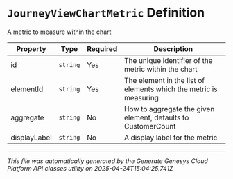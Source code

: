 # `JourneyViewChartMetric` Definition

A metric to measure within the chart

| Property | Type | Required | Description |
|----------|------|----------|-------------|
| id | `string` | Yes | The unique identifier of the metric within the chart |
| elementId | `string` | Yes | The element in the list of elements which the metric is measuring |
| aggregate | `string` | No | How to aggregate the given element, defaults to CustomerCount |
| displayLabel | `string` | No | A display label for the metric |

---

*This file was automatically generated by the Generate Genesys Cloud Platform API classes utility on 2025-04-24T15:04:25.741Z*